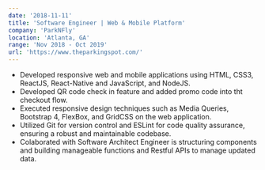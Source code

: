 ```yaml
---
date: '2018-11-11'
title: 'Software Engineer | Web & Mobile Platform'
company: 'ParkNFly'
location: 'Atlanta, GA'
range: 'Nov 2018 - Oct 2019'
url: 'https://www.theparkingspot.com/'
---
```


- Developed responsive web and mobile applications using HTML, CSS3, ReactJS, React-Native and JavaScript, and NodeJS. 
- Developed QR code check in feature and added promo code into tht checkout flow.
- Executed responsive design techniques such as Media Queries, Bootstrap 4, FlexBox, and GridCSS on the web application.
- Utilized Git for version control and ESLint for code quality assurance, ensuring a robust and maintainable codebase.
- Colaborated with Software Architect Engineer is structuring components and building manageable functions and Restful APIs to manage updated data.
